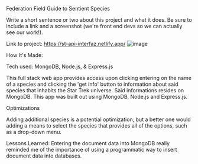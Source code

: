 Federation Field Guide to Sentient Species


Write a short sentence or two about this project and what it does. Be sure to include a link and a screenshot (we're front end devs so we can actually see our work!).

Link to project: https://st-api-interfaz.netlify.app/
![image](https://user-images.githubusercontent.com/102261261/184200868-42beb628-c2fb-4e89-90ad-09759624283d.png)


How It's Made:

Tech used: MongoDB, Node.js, & Express.js

This full stack web app provides access upon clicking entering on the name of a species and clicking the 'get info' button to information about said species that inhabits the Star Trek universe. Said informations resides on MongoDB. This app was built out using MongoDB, Node.js and Express.js.

Optimizations

Adding additional species is a potential optimization, but a better one would adding a means to select the species that provides all of the options, such as a drop-down menu.

Lessons Learned:
Entering the document data into MongoDB really reminded me of the importance of using a programmatic way to insert document data into databases.

